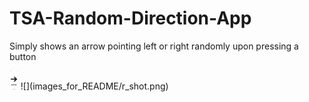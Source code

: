 # TSA-Random-Direction-App
Simply shows an arrow pointing left or right randomly upon pressing a button

<img src="images_for_README/r_shot.png" height="30">
![](images_for_README/r_shot.png)
